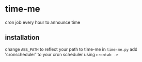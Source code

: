 # time-me
cron job every hour to announce time


## installation

change `ABS_PATH` to reflect your path to time-me in `time-me.py`
add 'cronscheduler' to your cron scheduler using `crontab -e`
